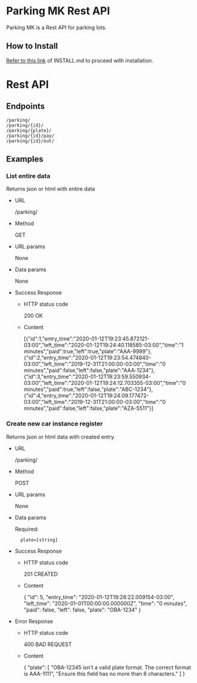 # Parking MK Rest API

Parking MK is a Rest API for parking lots.

## How to Install

[Refer to this link](https://github.com/ThiagoDiasV/parking-mk-challenge/blob/master/INSTALL.md) of INSTALL.md to proceed with installation.

# Rest API

## Endpoints

    /parking/
    /parking/{id}/
    /parking/{plate}/
    /parking/{id}/pay/
    /parking/{id}/out/

## Examples

### List entire data

Returns json or html with entire data

- URL

  /parking/

- Method

  GET

- URL params

  None

- Data params

  None

- Success Response

  - HTTP status code

    200 OK

  - Content

    [{"id":1,"entry_time":"2020-01-12T19:23:45.872121-03:00","left_time":"2020-01-12T19:24:40.118585-03:00","time":"1 minutes","paid":true,"left":true,"plate":"AAA-9999"},{"id":2,"entry_time":"2020-01-12T19:23:54.474840-03:00","left_time":"2019-12-31T21:00:00-03:00","time":"0 minutes","paid":false,"left":false,"plate":"AAA-1234"},{"id":3,"entry_time":"2020-01-12T19:23:59.550934-03:00","left_time":"2020-01-12T19:24:12.703355-03:00","time":"0 minutes","paid":true,"left":false,"plate":"ABC-1234"},{"id":4,"entry_time":"2020-01-12T19:24:09.177472-03:00","left_time":"2019-12-31T21:00:00-03:00","time":"0 minutes","paid":false,"left":false,"plate":"AZA-5511"}]

### Create new car instance register

Returns json or html data with created entry.

- URL

  /parking/

- Method

  POST

- URL params

  None

- Data params

  Required:

        plate=[string]

- Success Response

  - HTTP status code

    201 CREATED

  - Content

    {
    "id": 5,
    "entry_time": "2020-01-12T19:28:22.009154-03:00",
    "left_time": "2020-01-01T00:00:00.000000Z",
    "time": "0 minutes",
    "paid": false,
    "left": false,
    "plate": "OBA-1234"
    }

- Error Response

  - HTTP status code

    400 BAD REQUEST

  - Content

    {
    "plate": [
    "OBA-12345 isn't a valid plate format. The correct format is AAA-1111",
    "Ensure this field has no more than 8 characters."
    ]
    }
